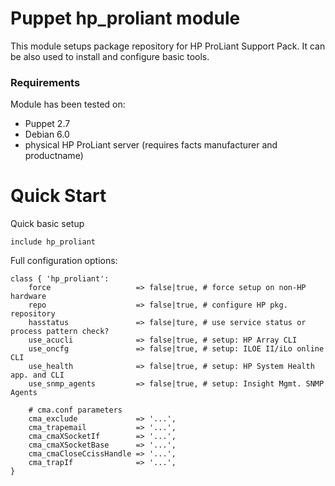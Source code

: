 # Puppet hp_proliant module

This module setups package repository for HP ProLiant Support Pack.
It can be also used to install and configure basic tools.

### Requirements

Module has been tested on:

* Puppet 2.7
* Debian 6.0
* physical HP ProLiant server (requires facts manufacturer and productname)

# Quick Start

Quick basic setup

    include hp_proliant

Full configuration options:

    class { 'hp_proliant':
        force                   => false|true, # force setup on non-HP hardware
        repo                    => false|true, # configure HP pkg. repository
        hasstatus               => false|ture, # use service status or process pattern check?
        use_acucli              => false|true, # setup: HP Array CLI
        use_oncfg               => false|true, # setup: ILOE II/iLo online CLI
        use_health              => false|true, # setup: HP System Health app. and CLI
        use_snmp_agents         => false|true, # setup: Insight Mgmt. SNMP Agents

        # cma.conf parameters
        cma_exclude             => '...',
        cma_trapemail           => '...',
        cma_cmaXSocketIf        => '...',
        cma_cmaXSocketBase      => '...',
        cma_cmaCloseCcissHandle => '...',
        cma_trapIf              => '...',
    }
